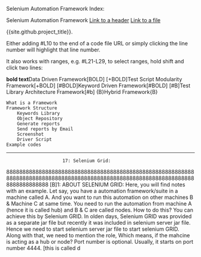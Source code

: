 Selenium Automation Framework
						Index:

Selenium Automation Framework
[Link to a header](#awesome-section)
[Link to a file](docs/readme)

{{site.github.project_title}}.

Either adding #L10 to the end of a code file URL or simply clicking the line number will highlight that line number.

It also works with ranges, e.g. #L21-L29, to select ranges, hold shift and click two lines:

 **bold text**Data Driven Framework[BOLD]
[+BOLD]Test Script Modularity Framework[+BOLD]
[#BOLD]Keyword Driven Framework[#BOLD]
[#B]Test Library Architecture Framework[#b]
{B}Hybrid Framework{B}


    What is a Framework
    Framework Structure
        Keywords Library
        Object Repository
        Generate reports
        Send reports by Email
        Screenshot
        Driver Script
    Example codes

**********************************************************************************

					     17: Selenium Grid:



888888888888888888888888888888888888888888888888888888888888888888888888888888888888888888888888888888888888888888888888888888888
[B]1: ABOUT SELENIUM GRID:
Here, you will find notes with an example.
Let say, you have a automation framework/suite in a machine called A. And you want to run this automation on other machines B & Machine C at same time. You need to run the automation from machine A (hence it is called hub) and B & C are called nodes.
How to do this? You can achieve this by Selenium GRID. In olden days, Selenium GRID was provided as a separate jar file but recently it was included in selenium server jar file. Hence we need to start selenium server jar file to start selenium GRID. Along with that, we need to mention the role, Which means, if the mahcine is acting as a hub or node?
Port number is optional. Usually, it starts on port number 4444. [this is called d
